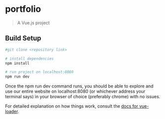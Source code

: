 # portfolio

> A Vue.js project

## Build Setup

``` bash
#git clone <repository link>

# install dependencies
npm install

# run project on localhost:8080
npm run dev

```
Once the npm run dev command runs, you should be able to explore and use our entire website on localhost:8080 (or whichever address your terminal says) in your browser of choice (preferably chrome) with no issues.

For detailed explanation on how things work, consult the [docs for vue-loader](http://vuejs.github.io/vue-loader).
